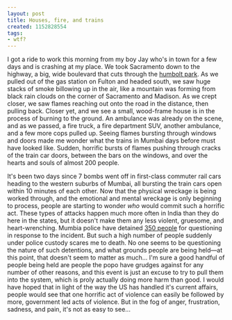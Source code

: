 ```yaml
---
layout: post
title: Houses, fire, and trains
created: 1152828554
tags:
- wtf?
---
```

I got a ride to work this morning from my boy Jay who's in town for a few days and is crashing at my place. We took Sacramento down to the highway, a big, wide boulevard that cuts through the [humbolt park](http://maps.google.com/maps?f=l&#38;hl=en&#38;q=humboldt+park&#38;ie=UTF8&#38;near=&#38;sll=41.880544,-87.624589&#38;sspn=0.137011,0.2005&#38;cid=41880544,-87624589,15219586132385999531&#38;li=lmd&#38;z=14&#38;t=m). As we pulled out of the gas station on Fulton and headed south, we saw huge stacks of smoke billowing up in the air, like a mountain was forming from black rain clouds on the corner of Sacramento and Madison. As we crept closer, we saw flames reaching out onto the road in the distance, then pulling back. Closer yet, and we see a small, wood-frame house is in the process of burning to the ground. An ambulance was already on the scene, and as we passed, a fire truck, a fire department SUV, another ambulance, and a few more cops pulled up. Seeing flames bursting through windows and doors made me wonder what the trains in Mumbai days before must have looked like. Sudden, horrific bursts of flames pushing through cracks of the train car doors, between the bars on the windows, and over the hearts and souls of almost 200 people.

It's been two days since 7 bombs went off in first-class commuter rail cars heading to the western suburbs of Mumbai, all bursting the train cars open within 10 minutes of each other. Now that the physical wreckage is being worked through, and the emotional and mental wreckage is only beginning to process, people are starting to wonder _who_ would commit such a horrific act. These types of attacks happen much more often in India than they do here in the states, but it doesn't make them any less violent, gruesome, and heart-wrenching. Mumbia police have detained [350 people](https://www.theguardian.com/world/2006/jul/13/india) for questioning in response to the incident. But such a high number of people suddenly under police custody scares me to death. No one seems to be questioning the nature of such detentions, and what grounds people are being held&#8212;at this point, that doesn't seem to matter as much... I'm sure a good handful of people being held are people the popo have grudges against for any number of other reasons, and this event is just an excuse to try to pull them into the system, which is proly actually doing more harm than good. I would have hoped that in light of the way the US has handled it's current affairs, people would see that one horrific act of violence can easily be followed by more, government led acts of violence. But in the fog of anger, frustration, sadness, and pain, it's not as easy to see...

